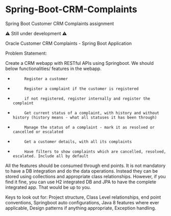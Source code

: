 # Spring-Boot-CRM-Complaints
Spring Boot Customer CRM Complaints assignment

⚠️ Still under development ⚠️

Oracle Customer CRM Complaints - Spring Boot Application

Problem Statement:

Create a CRM webapp with RESTful APIs using Springboot. We should below functionalities/ features in the webapp.

-          Register a customer
-          Register a complaint if the customer is registered
-          if not registered, register internally and register the complaint
-          Get current status of a complaint, with history and without history (history means - what all statuses it has been through)
-          Manage the status of a complaint - mark it as resolved or cancelled or escalated
-          Get a customer details, with all its complaints
-          Have filters to show complaints which are cancelled, resolved, escalated. Include all by default

All the features should be consumed through end points. It is not mandatory to have a DB integration and do the data operations. Instead they can be stored using collections and appropriate class relationships. However, if you find it fine, you can use H2 integrated DB and JPA to have the complete integrated app. That would be up to you.

Keys to look out for: Project structure, Class Level relationships, end point conventions, Springboot auto configurations, Java 8 features where ever applicable, Design patterns if anything appropriate, Exception handling.

